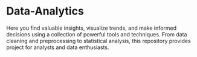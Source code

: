 # Data-Analytics
Here you find valuable insights, visualize trends, and make informed decisions using a collection of powerful tools and techniques. From data cleaning and preprocessing to statistical analysis, this repository provides project for analysts and data enthusiasts. 
